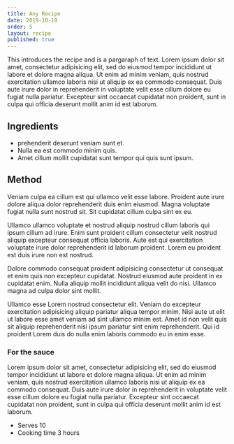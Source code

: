 ```yaml
---
title: Any Recipe
date: 2019-10-19
order: 5
layout: recipe
published: true
---
```

This introduces the recipe and is a pargaraph of text. Lorem ipsum dolor sit amet, consectetur adipisicing elit, sed do eiusmod tempor incididunt ut labore et dolore magna aliqua. Ut enim ad minim veniam, quis nostrud exercitation ullamco laboris nisi ut aliquip ex ea commodo consequat. Duis aute irure dolor in reprehenderit in voluptate velit esse cillum dolore eu fugiat nulla pariatur. Excepteur sint occaecat cupidatat non proident, sunt in culpa qui officia deserunt mollit anim id est laborum.

## Ingredients

- prehenderit deserunt veniam sunt et. 
- Nulla ea est commodo minim quis. 
- Amet cillum mollit cupidatat sunt tempor qui quis sunt ipsum.

## Method

Veniam culpa ea cillum est qui ullamco velit esse labore. Proident aute irure dolore aliqua dolor reprehenderit duis enim eiusmod. Magna voluptate fugiat nulla sunt nostrud sit. Sit cupidatat cillum culpa sint ex eu.

Ullamco ullamco voluptate et nostrud aliquip nostrud cillum laboris qui ipsum cillum ad irure. Enim sunt proident cillum consectetur velit nostrud aliquip excepteur consequat officia laboris. Aute est qui exercitation voluptate irure dolor reprehenderit id laborum proident. Lorem eu proident est duis irure non est nostrud.

Dolore commodo consequat proident adipisicing consectetur ut consequat et enim quis non excepteur cupidatat. Nostrud eiusmod aute proident in ex cupidatat enim. Nulla aliquip mollit incididunt aliqua velit do nisi. Ullamco magna ad culpa dolor sint mollit.

Ullamco esse Lorem nostrud consectetur elit. Veniam do excepteur exercitation adipisicing aliquip pariatur aliqua tempor minim. Nisi aute ut elit ut labore esse amet veniam ad sint ullamco minim est. Amet id non velit quis sit aliquip reprehenderit nisi ipsum pariatur sint enim reprehenderit. Qui id proident Lorem duis do nulla enim laboris commodo eu in enim esse.

### For the sauce

Lorem ipsum dolor sit amet, consectetur adipisicing elit, sed do eiusmod tempor incididunt ut labore et dolore magna aliqua. Ut enim ad minim veniam, quis nostrud exercitation ullamco laboris nisi ut aliquip ex ea commodo consequat. Duis aute irure dolor in reprehenderit in voluptate velit esse cillum dolore eu fugiat nulla pariatur. Excepteur sint occaecat cupidatat non proident, sunt in culpa qui officia deserunt mollit anim id est laborum.


- Serves 10
- Cooking time 3 hours 